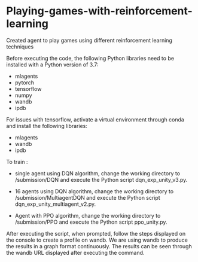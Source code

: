 # Playing-games-with-reinforcement-learning
Created agent to play games using different reinforcement learning techniques

Before executing the code, the following Python libraries need to be installed with a Python version of 3.7:
- mlagents
- pytorch
- tensorflow
- numpy
- wandb
- ipdb

For issues with tensorflow, activate a virtual environment through conda and install the following libraries:
- mlagents
- wandb
- ipdb

To train :
- single agent using DQN algorithm, change the working directory to  /submission/DQN and execute the Python script dqn_exp_unity_v3.py.

- 16 agents using DQN algorithm, change the working directory to /submission/MultiagentDQN and execute the Python script dqn_exp_unity_multiagent_v2.py.

- Agent with PPO algorithm, change the working directory to /submission/PPO and execute the Python script ppo_unity.py.


After executing the script, when prompted, follow the steps displayed on the console to create a profile on wandb. We are using wandb to produce the results in a graph format continuously.
The results can be seen through the wandb URL displayed after executing the command.
